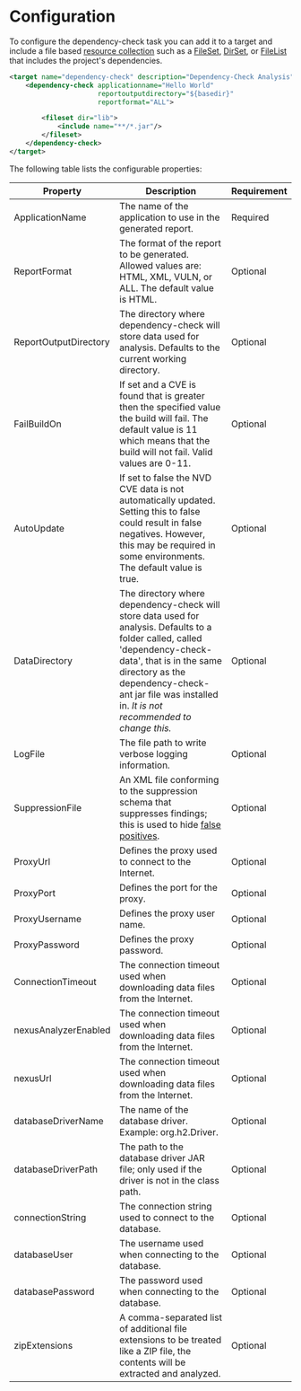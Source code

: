 Configuration
====================
To configure the dependency-check task you can add it to a target and include a
file based [resource collection](http://ant.apache.org/manual/Types/resources.html#collection)
such as a [FileSet](http://ant.apache.org/manual/Types/fileset.html), [DirSet](http://ant.apache.org/manual/Types/dirset.html),
or [FileList](http://ant.apache.org/manual/Types/filelist.html) that includes
the project's dependencies.

```xml
<target name="dependency-check" description="Dependency-Check Analysis">
    <dependency-check applicationname="Hello World"
                      reportoutputdirectory="${basedir}"
                      reportformat="ALL">

        <fileset dir="lib">
            <include name="**/*.jar"/>
        </fileset>
    </dependency-check>
</target>
```
The following table lists the configurable properties:

Property              | Description | Requirement
----------------------|-------------|---------
ApplicationName       | The name of the application to use in the generated report. | Required
ReportFormat          | The format of the report to be generated. Allowed values are: HTML, XML, VULN, or ALL. The default value is HTML.| Optional
ReportOutputDirectory | The directory where dependency-check will store data used for analysis. Defaults to the current working directory. | Optional
FailBuildOn           | If set and a CVE is found that is greater then the specified value the build will fail. The default value is 11 which means that the build will not fail. Valid values are 0-11. | Optional
AutoUpdate            | If set to false the NVD CVE data is not automatically updated. Setting this to false could result in false negatives. However, this may be required in some environments. The default value is true. | Optional
DataDirectory         | The directory where dependency-check will store data used for analysis. Defaults to a folder called, called 'dependency-check-data', that is in the same directory as the dependency-check-ant jar file was installed in. *It is not recommended to change this.* | Optional
LogFile               | The file path to write verbose logging information. | Optional
SuppressionFile       | An XML file conforming to the suppression schema that suppresses findings; this is used to hide [false positives](../suppression.html). | Optional
ProxyUrl              | Defines the proxy used to connect to the Internet. | Optional
ProxyPort             | Defines the port for the proxy. | Optional
ProxyUsername         | Defines the proxy user name. | Optional
ProxyPassword         | Defines the proxy password. | Optional
ConnectionTimeout     | The connection timeout used when downloading data files from the Internet. | Optional
nexusAnalyzerEnabled  | The connection timeout used when downloading data files from the Internet. | Optional
nexusUrl              | The connection timeout used when downloading data files from the Internet. | Optional
databaseDriverName    | The name of the database driver. Example: org.h2.Driver. | Optional
databaseDriverPath    | The path to the database driver JAR file; only used if the driver is not in the class path. | Optional
connectionString      | The connection string used to connect to the database. | Optional
databaseUser          | The username used when connecting to the database. | Optional
databasePassword      | The password used when connecting to the database. | Optional
zipExtensions         | A comma-separated list of additional file extensions to be treated like a ZIP file, the contents will be extracted and analyzed. | Optional


